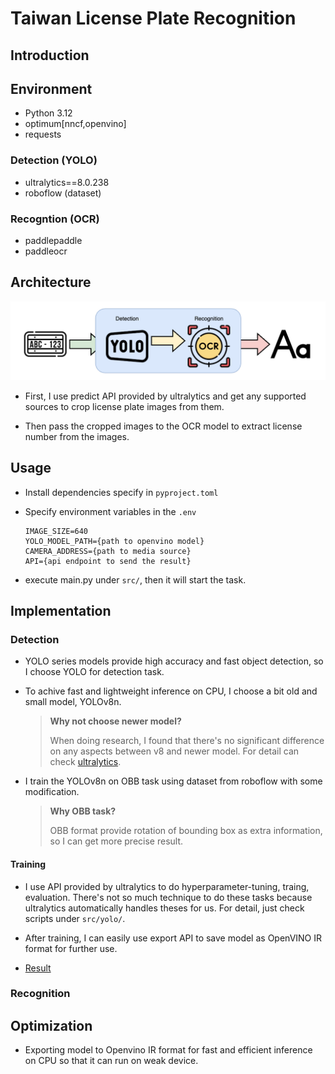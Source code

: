 # Taiwan License Plate Recognition

## Introduction

## Environment

- Python 3.12
- optimum[nncf,openvino]
- requests

### Detection (YOLO)

- ultralytics==8.0.238
- roboflow (dataset)

### Recogntion (OCR)

- paddlepaddle
- paddleocr

## Architecture

![architecture](architecture.drawio.png)

- First, I use predict API provided by ultralytics and get any supported sources to crop
  license plate images from them.

- Then pass the cropped images to the OCR model to extract license number from the images.

## Usage

- Install dependencies specify in `pyproject.toml`

- Specify environment variables in the `.env`

  ```
  IMAGE_SIZE=640
  YOLO_MODEL_PATH={path to openvino model}
  CAMERA_ADDRESS={path to media source}
  API={api endpoint to send the result}
  ```

- execute main.py under `src/`, then it will start the task.

## Implementation

### Detection

- YOLO series models provide high accuracy and fast object detection, so I choose YOLO for detection task.

- To achive fast and lightweight inference on CPU, I choose a bit old and small model, YOLOv8n.

  > **Why not choose newer model?**
  >
  > When doing research, I found that there's no significant difference on any aspects between v8 and newer model.
  > For detail can check [ultralytics](https://docs.ultralytics.com/models/yolov8/#supported-tasks-and-modes).

- I train the YOLOv8n on OBB task using dataset from roboflow with some modification.

  > **Why OBB task?**
  >
  > OBB format provide rotation of bounding box as extra information, so I can get more precise result.

#### Training

- I use API provided by ultralytics to do hyperparameter-tuning, traing, evaluation.
  There's not so much technique to do these tasks because ultralytics automatically handles theses for us.
  For detail, just check scripts under `src/yolo/`.

- After training, I can easily use export API to save model as OpenVINO IR format for further use.

- [Result](https://wandb.ai/hermeschen1116/taiwan-license-plate-recognition/reports/YOLO--VmlldzoxMDU4NDk0MA)

### Recognition

## Optimization

- Exporting model to Openvino IR format for fast and efficient inference on CPU so that it can run on weak device.
